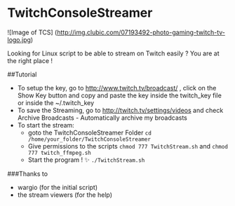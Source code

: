 # TwitchConsoleStreamer

![Image of TCS]
(http://img.clubic.com/07193492-photo-gaming-twitch-tv-logo.jpg)

Looking for Linux script to be able to stream on Twitch easily ?
You are at the right place !

##Tutorial
- To setup the key, go to http://www.twitch.tv/broadcast/ , click on the Show Key button and copy and paste the key inside the twitch_key file or inside the ~/.twitch_key
- To save the Streaming, go to http://twitch.tv/settings/videos and check Archive Broadcasts - Automatically archive my broadcasts
- To start the stream:
  - goto the TwitchConsoleStreamer Folder `cd /home/your_folder/TwitchConsoleStreamer`
  - Give permissions to the scripts `chmod 777 TwitchStream.sh` and `chmod 777 twitch_ffmpeg.sh`
  - Start the program ! :sparkles: `./TwitchStream.sh`

###Thanks to
- wargio (for the initial script)
- the stream viewers (for the help)
